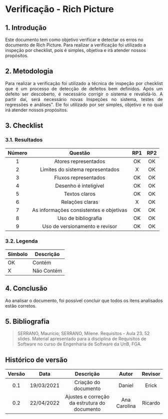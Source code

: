 # Verificação - Rich Picture

## 1. Introdução
Este documento tem como objetivo verificar e detectar os erros no documento de Rich Picture. Para realizar a verificação foi utilizado a inspeção por checklist, pois é simples, objetiva e irá atender nossos propósitos.

## 2. Metodologia
<p style="text-align: justify;">Para realizar a verificação foi utilizado a técnica de inspeção por checklist que é um processo de detecção de defeitos bem definidos. Após um defeito ser descoberto, é necessário corrigir o sistema e revalidá-lo. A partir daí, será necessário novas Inspeções no sistema, testes de regressões e análises". Ele foi utilizado por ser simples, objetivo e no qual irá atender nossos propósitos.
</p>

## 3. Checklist

### 3.1. Resultados
|Número|Questão|RP1|RP2|
|:-:|:--:|:-:|:-:|
|1|Atores representados|OK|OK|
|2|Limites do sistema representados|X|OK|
|3|Fluxos representados|OK|OK|
|4|Desenho é inteligível|OK|OK|
|5|Textos claros|OK|OK|
|6|Relações claras|X|OK|
|7|As informações consistentes e objetivas|OK|OK|
|8|Uso de bibliografia|OK|OK|
|9|Uso de versionamento e revisor|OK|OK|

### 3.2. Legenda
|Símbolo|Descrição|
|--|--|
|OK|Contém|
|X|Não Contém|

## 4. Conclusão
<p style="text-align: justify;">Ao analisar o documento, foi possível concluir que todos os itens analisados estão corretos.
</p>


## 5. Bibliografia

> SERRANO, Maurício; SERRANO, Milene. Requisitos - Aula 23. 52 slides. Material apresentado para a disciplina de Requisitos de Software no curso de Engenharia de Software da UnB, FGA.

## Histórico de versão

| Versão | Data       | Descrição                                           | Autor          | Revisor        |
| :------: | :----------: | :---------------------------------------------------: | :--------------: | :--------------: |
| 0.1    | 19/03/2021 | Criação do documento                                | Daniel         | Erick          |
| 0.2 | 22/04/2022 | Ajustes e correção da estrutura do documento | Ana Carolina | Ricardo  |
